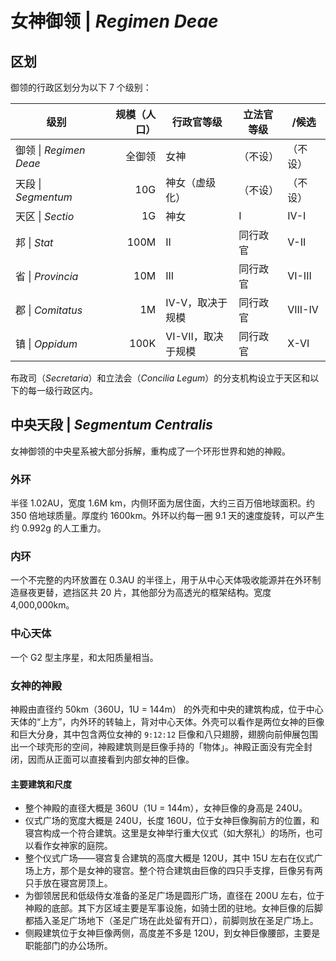 # 女神御领 | *Regimen Deae*

## 区划

御领的行政区划分为以下 7 个级别：

| 级别                   | 规模（人口） | 行政官等级        | 立法官等级 | /候选     |
| -------------------- | -----: | ------------ | ----- | ------- |
| 御领 \| *Regimen Deae* |    全御领 | 女神           | （不设）  | （不设）    |
| 天段 \| *Segmentum*    |    10G | 神女（虚级化）      | （不设）  | （不设）    |
| 天区 \| *Sectio*       |     1G | 神女           | I     | IV-I    |
| 邦 \| *Stat*          |   100M | II           | 同行政官  | V-II    |
| 省 \| *Provincia*     |    10M | III          | 同行政官  | VI-III  |
| 郡 \| *Comitatus*     |     1M | IV-V，取决于规模   | 同行政官  | VIII-IV |
| 镇 \| *Oppidum*       |   100K | VI-VII，取决于规模 | 同行政官  | X-VI    |

布政司（*Secretaria*）和立法会（*Concilia Legum*）的分支机构设立于天区和以下的每一级行政区内。

## 中央天段 | *Segmentum Centralis*

女神御领的中央星系被大部分拆解，重构成了一个环形世界和她的神殿。

### 外环

半径 1.02AU，宽度 1.6M km，内侧环面为居住面，大约三百万倍地球面积。约 350 倍地球质量。厚度约 1600km。外环以约每一圈 9.1 天的速度旋转，可以产生约 0.992g 的人工重力。

### 内环

一个不完整的内环放置在 0.3AU 的半径上，用于从中心天体吸收能源并在外环制造昼夜更替，遮挡区共 20 片，其他部分为高透光的框架结构。宽度 4,000,000km。

### 中心天体

一个 G2 型主序星，和太阳质量相当。

### 女神的神殿

神殿由直径约 50km（360U，1U = 144m） 的外壳和中央的建筑构成，位于中心天体的“上方”，内外环的转轴上，背对中心天体。外壳可以看作是两位女神的巨像和巨大分身，其中包含两位女神的 `9:12:12` 巨像和八只翅膀，翅膀向前伸展包围出一个球壳形的空间，神殿建筑则是巨像手持的「物体」。神殿正面没有完全封闭，因而从正面可以直接看到内部女神的巨像。

#### 主要建筑和尺度

- 整个神殿的直径大概是 360U（1U = 144m），女神巨像的身高是 240U。
- 仪式广场的宽度大概是 240U，长度 160U，位于女神巨像胸前方的位置，和寝宫构成一个符合建筑。这里是女神举行重大仪式（如大祭礼）的场所，也可以看作女神家的庭院。
- 整个仪式广场——寝宫复合建筑的高度大概是 120U，其中 15U 左右在仪式广场上方，那个是女神的寝宫。整个符合建筑由巨像的四只手支撑，巨像另有两只手放在寝宫房顶上。
- 为御领居民和低级侍女准备的圣足广场是圆形广场，直径在 200U 左右，位于神殿的底部。其下方区域主要是军事设施，如骑士团的驻地。女神巨像的后脚都插入圣足广场地下（圣足广场在此处留有开口），前脚则放在圣足广场上。
- 侧殿建筑位于女神巨像两侧，高度差不多是 120U，到女神巨像腰部，主要是职能部门的办公场所。

